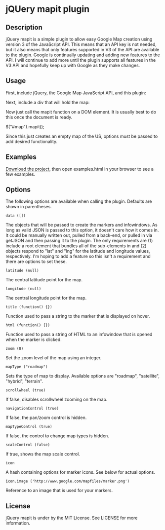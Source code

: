 # jQUery mapit plugin

## Description

jQuery mapit is a simple plugin to allow easy Google Map creation using version 3 of the JavaScript API. This means that an API key is not needed, but it also means that only features supported in V3 of the API are available to the plugin. Google is continually updating and adding new features to the API. I will continue to add more until the plugin supports all features in the V3 API and hopefully keep up with Google as they make changes.

## Usage

First, include jQuery, the Google Map JavaScript API, and this plugin:

  <script type='text/javascript' src='http://maps.google.com/maps/api/js?sensor=false'></script>
  <script type='text/javascript' src='jquery.js'></script>
  <script type='text/javascript' src='jquery.mapit.js'></script>

Next, include a div that will hold the map:

  <div id='map'></div>

Now just call the mapit function on a DOM element. It is usually best to do this once the document is ready.

  $("#map").mapit();

Since this just creates an empty map of the US, options must be passed to add desired functionality.

## Examples

[Download the project](http://github.com/geetarista/jquery.mapit/tarball/master), then open examples.html in your browser to see a few examples.

## Options

The following options are available when calling the plugin. Defaults are shown in parentheses.

    data ([])
The objects that will be passed to create the markers and infowindows. As long as valid JSON is passed to this option, it doesn't care how it comes in. It could be manually written out, pulled from a back-end, or pulled in via getJSON and then passing it to the plugin. The only requirements are (1) include a root element that bundles all of the sub-elements in and (2) objects respond to "lat" and "lng" for the latitude and longitude values, respectively. I'm hoping to add a feature so this isn't a requirement and there are options to set these.

    latitude (null)
The central latitude point for the map.

    longitude (null)
The central longitude point for the map.

    title (function() {})
Function used to pass a string to the marker that is displayed on hover.

    html (function() {})
Function used to pass a string of HTML to an infowindow that is opened when the marker is clicked.

    zoom (8)
Set the zoom level of the map using an integer.

    mapType ("roadmap")
Sets the type of map to display. Available options are "roadmap", "satellite", "hybrid", "terrain".

    scrollwheel (true)
If false, disables scrollwheel zooming on the map.

    navigationControl (true)
If false, the pan/zoom control is hidden.

    mapTypeControl (true)
If false, the control to change map types is hidden.

    scaleControl (false)
If true, shows the map scale control.

    icon
A hash containing options for marker icons. See below for actual options.

    icon.image ('http://www.google.com/mapfiles/marker.png')
Reference to an image that is used for your markers.

## License

jQuery mapit is under by the MIT License. See LICENSE for more information.
